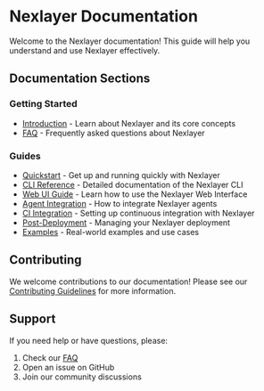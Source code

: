# Nexlayer Documentation

Welcome to the Nexlayer documentation! This guide will help you understand and use Nexlayer effectively.

## Documentation Sections

### Getting Started
- [Introduction](get-started/introduction.md) - Learn about Nexlayer and its core concepts
- [FAQ](get-started/faq.md) - Frequently asked questions about Nexlayer

### Guides
- [Quickstart](guides/quickstart.md) - Get up and running quickly with Nexlayer
- [CLI Reference](guides/cli.md) - Detailed documentation of the Nexlayer CLI
- [Web UI Guide](guides/web-ui.md) - Learn how to use the Nexlayer Web Interface
- [Agent Integration](guides/agent-integration.md) - How to integrate Nexlayer agents
- [CI Integration](guides/ci.md) - Setting up continuous integration with Nexlayer
- [Post-Deployment](guides/post-deploy.md) - Managing your Nexlayer deployment
- [Examples](guides/examples.md) - Real-world examples and use cases

## Contributing

We welcome contributions to our documentation! Please see our [Contributing Guidelines](CONTRIBUTING.md) for more information.

## Support

If you need help or have questions, please:
1. Check our [FAQ](get-started/faq.md)
2. Open an issue on GitHub
3. Join our community discussions 

